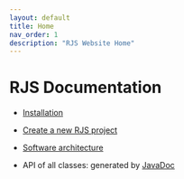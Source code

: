```yaml
---
layout: default
title: Home
nav_order: 1
description: "RJS Website Home"
---
```


# RJS Documentation

- [Installation](howto.markdown)

- [Create a new RJS project](new_project.markdown)

- [Software architecture](archi.markdown)

- API of all classes: generated by [JavaDoc](/apidocs/index_api.html)


